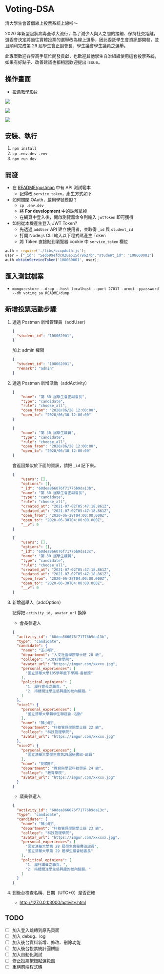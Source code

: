 # Voting-DSA

清大學生會首個線上投票系統上線啦～

2020 年新型冠狀病毒全球大流行，為了減少人與人之間的接觸、保持社交距離，選委會決定將過往實體投票的選舉改為線上選舉，因此委託學生會資訊部開發，並且順利完成第 29 屆學生會正副會長、學生議會學生議員之選舉。

此專案歡迎各界高手幫忙開發貢獻，也歡迎其他學生自治組織使用這套投票系統，如果有好點子、改善建議也都相當歡迎提出 issue。

## 操作畫面

- [投票教學影片](https://www.youtube.com/watch?v=SN2JP758dFA&feature=youtu.be)

![](README/img/voting.jpg)

![](README/img/activity.png)

![](README/img/verification.jpg)

## 安裝、執行

1. `npm install`
1. `cp .env.dev .env`
1. `npm run dev`

## 開發

- 在 [README/postman](README/postman) 中有 API 測試範本
  - 記得改 `service_token`，產生方式如下
- 如何關閉 OAuth，啟用學號模擬？
  - `cp .env.dev`
  - 將 **For development** 中的註解拿掉
  - 在網頁中登入後，開啟瀏覽器命令列輸入 `jwtToken` 即可獲得
- 如何從本機產生登入 JWT Token?
  - 先透過 `addUser` API 建立使用者，並取得 `_id` 與 `student_id`
  - 打開 Node.js CLI 輸入以下程式碼產生 Token
  - 將 Token 直接貼到瀏覽器 cookie 中 `service_token` 欄位

```javascript
auth = require('./libs/ccxpAuth.js');
user = {"_id": "5ed699efdc02ue515d79627b","student_id": "108060001"}
auth.obtainServiceToken('108060001', user);
```

## 匯入測試檔案

- `mongorestore --drop --host localhost --port 27017 -uroot -ppassword --db voting_sa README/dump`

## 新增投票活動步驟

1. 透過 Postman 新增管理員（addUser）

   ```json
   {
     "student_id": "108062001",
   }
   ```

   加上 admin 權限

   ```json
   {
     "student_id": "108062001",
     "remark": "admin"
   }
   ```

   

1. 透過 Postman 新增活動（addActivity）

    ```json
    {
        "name": "第 30 屆學生會正副會長",
        "type": "candidate",
        "rule": "choose_all",
        "open_from": "2020/06/28 12:00:00",
        "open_to": "2020/06/30 12:00:00"
    }
    ```

    ```json
    {
        "name": "第 30 屆學生議員",
        "type": "candidate",
        "rule": "choose_all",
        "open_from": "2020/06/28 12:00:00",
        "open_to": "2020/06/30 12:00:00"
    }
    ```

    會返回類似於下面的資訊，請把 `_id` 記下來。

    ```json
    {
        "users": [],
        "options": [],
        "_id": "60dea866076f71776b9da13b",
        "name": "第 30 屆學生會正副會長",
        "type": "candidate",
        "rule": "choose_all",
        "created_at": "2021-07-02T05:47:18.861Z",
        "updated_at": "2021-07-02T05:47:18.861Z",
        "open_from": "2020-06-28T04:00:00.000Z",
        "open_to": "2020-06-30T04:00:00.000Z",
        "__v": 0
    }
    ```

    ```json
    {
        "users": [],
        "options": [],
        "_id": "60dea866076f71776b9da13c",
        "name": "第 30 屆學生議員",
        "type": "candidate",
        "rule": "choose_all",
        "created_at": "2021-07-02T05:47:18.861Z",
        "updated_at": "2021-07-02T05:47:18.861Z",
        "open_from": "2020-06-28T04:00:00.000Z",
        "open_to": "2020-06-30T04:00:00.000Z",
        "__v": 0
    }
    ```

1. 新增選舉人（addOption）

   記得把 `activity_id`、`avatar_url` 換掉

    - 會長參選人
    ```json
    {
      "activity_id": "60dea866076f71776b9da13b",
      "type": "candidate",
      "candidate": {
        "name": "王小明",
        "department": "人文社會學院學士班 20 級",
        "college": "人文社會學院",
        "avatar_url": "https://imgur.com/xxxxx.jpg",
        "personal_experiences": [
          "國立清華大學105學年度下學期-書卷獎"
        ],
        "political_opinions": [
          "1. 履行會長之職責。",
          "2. 持續關注學生感興趣的校內議題。"
        ]
      },
      "vice1": {
        "personal_experiences": [
          "國立清華大學轉學生聯誼會-活動"
        ],
        "name": "陳小明",
        "department": "科技管理學院學士班 22 級",
        "college": "科技管理學院",
        "avatar_url": "https://imgur.com/xxxxx.jpg"
      },
      "vice2": {
        "personal_experiences": [
          "國立清華大學學生會第29屆秘書部-部員"
        ],
        "name": "劉曉明",
        "department": "教育與學習科技學系 24 級",
        "college": "教育學院",
        "avatar_url": "https://imgur.com/xxxxx.jpg"
      }
    }
    ```
    - 議員參選人
    ```json
    {
      "activity_id": "60dea866076f71776b9da13c",
      "type": "candidate",
      "candidate": {
        "name": "陳小明",
        "department": "科技管理學院學士班 23 級",
        "college": "科技管理學院",
        "avatar_url": "https://imgur.com/xxxxxx.jpg",
        "personal_experiences": [
          "國立清華大學第 28 屆學生會秘書部部員",
          "國立清華大學第 29 屆學生議會秘書長"
        ],
        "political_opinions": [
          "1. 履行議員之職責。",
          "2. 持續關注學生感興趣的校內議題。"
        ]
      }
    }
    ```

1. 到後台檢查名稱、日期（UTC+0）是否正確
   - http://127.0.0.1:3000/activity.html

## TODO

- [ ] 加入登入跳轉到原先頁面
- [ ] 加入 debug、log
- [ ] 加入後台資料新增、修改、刪除功能
- [ ] 加入後台投票統計圓餅圖
- [ ] 加入自動化測試
- [ ] 修正投票按鈕點選範圍
- [ ] 重構前端程式碼
